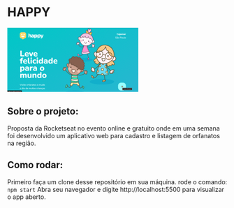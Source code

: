 # HAPPY

<img src="/app-happy.gif" alt="Image App">

## Sobre o projeto:
Proposta da Rocketseat no evento online e gratuito onde em uma semana foi desenvolvido um aplicativo web para cadastro e listagem de orfanatos na região.

## Como rodar:
Primeiro faça um clone desse repositório em sua máquina.
rode o comando:
`npm start`
Abra seu navegador e digite http://localhost:5500 para visualizar o app aberto.
